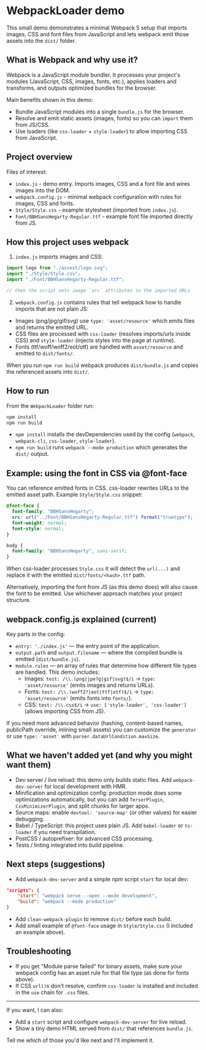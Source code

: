 # WebpackLoader demo

This small demo demonstrates a minimal Webpack 5 setup that imports images, CSS and font files from JavaScript and lets webpack emit those assets into the `dist/` folder.

## What is Webpack and why use it?

Webpack is a JavaScript module bundler. It processes your project's modules (JavaScript, CSS, images, fonts, etc.), applies loaders and transforms, and outputs optimized bundles for the browser.

Main benefits shown in this demo:

- Bundle JavaScript modules into a single `bundle.js` for the browser.
- Resolve and emit static assets (images, fonts) so you can `import` them from JS/CSS.
- Use loaders (like `css-loader` + `style-loader`) to allow importing CSS from JavaScript.

## Project overview

Files of interest:

- `index.js` - demo entry. Imports images, CSS and a font file and wires images into the DOM.
- `webpack.config.js` - minimal webpack configuration with rules for images, CSS and fonts.
- `Style/Style.css` - example stylesheet (imported from `index.js`).
- `Font/BBHSansHegarty-Regular.ttf` - example font file imported directly from JS.

## How this project uses webpack

1. `index.js` imports images and CSS:

```js
import logo from "./assest/logo.svg";
import "./Style/Style.css";
import "./Font/BBHSansHegarty-Regular.ttf";

// then the script sets image `src` attributes to the imported URLs
```

2. `webpack.config.js` contains rules that tell webpack how to handle imports that are not plain JS:

- Images (png/jpg/gif/svg) use `type: 'asset/resource'` which emits files and returns the emitted URL.
- CSS files are processed with `css-loader` (resolves imports/urls inside CSS) and `style-loader` (injects styles into the page at runtime).
- Fonts (ttf/woff/woff2/eot/otf) are handled with `asset/resource` and emitted to `dist/fonts/`.

When you run `npm run build` webpack produces `dist/bundle.js` and copies the referenced assets into `dist/`.

## How to run

From the `WebpackLoader` folder run:

```bash
npm install
npm run build
```

- `npm install` installs the devDependencies used by the config (`webpack`, `webpack-cli`, `css-loader`, `style-loader`).
- `npm run build` runs `webpack --mode production` which generates the `dist/` output.

## Example: using the font in CSS via @font-face

You can reference emitted fonts in CSS. css-loader rewrites URLs to the emitted asset path. Example `Style/Style.css` snippet:

```css
@font-face {
  font-family: "BBHSansHegarty";
  src: url("../Font/BBHSansHegarty-Regular.ttf") format("truetype");
  font-weight: normal;
  font-style: normal;
}

body {
  font-family: "BBHSansHegarty", sans-serif;
}
```

When css-loader processes `Style.css` it will detect the `url(...)` and replace it with the emitted `dist/fonts/<hash>.ttf` path.

Alternatively, importing the font from JS (as this demo does) will also cause the font to be emitted. Use whichever approach matches your project structure.

## webpack.config.js explained (current)

Key parts in the config:

- `entry: './index.js'` — the entry point of the application.
- `output.path` and `output.filename` — where the compiled bundle is emitted (`dist/bundle.js`).
- `module.rules` — an array of rules that determine how different file types are handled. This demo includes:
  - Images: `test: /\\.(png|jpe?g|gif|svg)$/i` → `type: 'asset/resource'` (emits images and returns URLs).
  - Fonts: `test: /\\.(woff2?|eot|ttf|otf)$/i` → `type: 'asset/resource'` (emits fonts into `fonts/`).
  - CSS: `test: /\\.css$/i` → `use: ['style-loader', 'css-loader']` (allows importing CSS from JS).

If you need more advanced behavior (hashing, content-based names, publicPath override, inlining small assets) you can customize the `generator` or use `type: 'asset'` with `parser.dataUrlCondition.maxSize`.

## What we haven't added yet (and why you might want them)

- Dev server / live reload: this demo only builds static files. Add `webpack-dev-server` for local development with HMR.
- Minification and optimization config: production mode does some optimizations automatically, but you can add `TerserPlugin`, `CssMinimizerPlugin`, and split chunks for larger apps.
- Source maps: enable `devtool: 'source-map'` (or other values) for easier debugging.
- Babel / TypeScript: this project uses plain JS. Add `babel-loader` or `ts-loader` if you need transpilation.
- PostCSS / autoprefixer: for advanced CSS processing.
- Tests / linting integrated into build pipeline.

## Next steps (suggestions)

- Add `webpack-dev-server` and a simple npm script `start` for local dev:

```json
"scripts": {
	"start": "webpack serve --open --mode development",
	"build": "webpack --mode production"
}
```

- Add `clean-webpack-plugin` to remove `dist/` before each build.
- Add small example of `@font-face` usage in `Style/Style.css` (I included an example above).

## Troubleshooting

- If you get "Module parse failed" for binary assets, make sure your webpack config has an asset rule for that file type (as done for fonts above).
- If CSS `url()`s don't resolve, confirm `css-loader` is installed and included in the `use` chain for `.css` files.

---

If you want, I can also:

- Add a `start` script and configure `webpack-dev-server` for live reload.
- Show a tiny demo HTML served from `dist/` that references `bundle.js`.

Tell me which of those you'd like next and I'll implement it.
